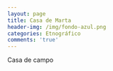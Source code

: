 ```yaml
---
layout: page
title: Casa de Marta
header-img: /img/fondo-azul.png
categories: Etnográfico
comments: 'true'
---
```



Casa de campo

<div class="photos">
</div>

